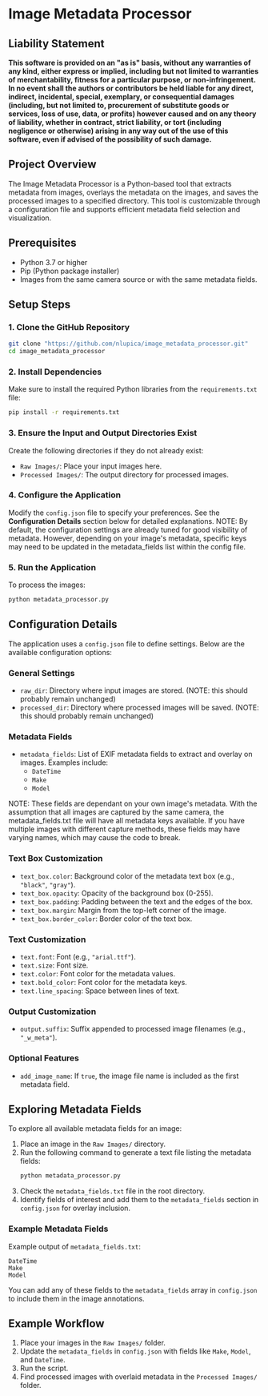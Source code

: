 # Image Metadata Processor

## Liability Statement

**This software is provided on an "as is" basis, without any warranties of any kind, either express or implied, including but not limited to warranties of merchantability, fitness for a particular purpose, or non-infringement. In no event shall the authors or contributors be held liable for any direct, indirect, incidental, special, exemplary, or consequential damages (including, but not limited to, procurement of substitute goods or services, loss of use, data, or profits) however caused and on any theory of liability, whether in contract, strict liability, or tort (including negligence or otherwise) arising in any way out of the use of this software, even if advised of the possibility of such damage.**

## Project Overview

The Image Metadata Processor is a Python-based tool that extracts metadata from images, overlays the metadata on the images, and saves the processed images to a specified directory. This tool is customizable through a configuration file and supports efficient metadata field selection and visualization.

## Prerequisites

- Python 3.7 or higher
- Pip (Python package installer)
- Images from the same camera source or with the same metadata fields.

## Setup Steps

### 1. Clone the GitHub Repository

```bash
git clone "https://github.com/nlupica/image_metadata_processor.git"
cd image_metadata_processor
```

### 2. Install Dependencies

Make sure to install the required Python libraries from the `requirements.txt` file:

```bash
pip install -r requirements.txt
```

### 3. Ensure the Input and Output Directories Exist

Create the following directories if they do not already exist:

- `Raw Images/`: Place your input images here.
- `Processed Images/`: The output directory for processed images.

### 4. Configure the Application

Modify the `config.json` file to specify your preferences. See the **Configuration Details** section below for detailed explanations. NOTE: By default, the configuration settings are already tuned for good visibility of metadata. However, depending on your image's metadata, specific keys may need to be updated in the metadata_fields list within the config file.

### 5. Run the Application

To process the images:

```bash
python metadata_processor.py
```

## Configuration Details

The application uses a `config.json` file to define settings. Below are the available configuration options:

### General Settings

- `raw_dir`: Directory where input images are stored. (NOTE: this should probably remain unchanged)
- `processed_dir`: Directory where processed images will be saved. (NOTE: this should probably remain unchanged)

### Metadata Fields

- `metadata_fields`: List of EXIF metadata fields to extract and overlay on images. Examples include:
  - `DateTime`
  - `Make`
  - `Model`

NOTE: These fields are dependant on your own image's metadata. With the assumption that all images are captured by the same camera, the metadata_fields.txt file will have all metadata keys available. If you have multiple images with different capture methods, these fields may have varying names, which may cause the code to break.

### Text Box Customization

- `text_box.color`: Background color of the metadata text box (e.g., `"black"`, `"gray"`).
- `text_box.opacity`: Opacity of the background box (0-255).
- `text_box.padding`: Padding between the text and the edges of the box.
- `text_box.margin`: Margin from the top-left corner of the image.
- `text_box.border_color`: Border color of the text box.

### Text Customization

- `text.font`: Font (e.g., `"arial.ttf"`).
- `text.size`: Font size.
- `text.color`: Font color for the metadata values.
- `text.bold_color`: Font color for the metadata keys.
- `text.line_spacing`: Space between lines of text.

### Output Customization

- `output.suffix`: Suffix appended to processed image filenames (e.g., `"_w_meta"`).

### Optional Features

- `add_image_name`: If `true`, the image file name is included as the first metadata field.

## Exploring Metadata Fields

To explore all available metadata fields for an image:

1. Place an image in the `Raw Images/` directory.
2. Run the following command to generate a text file listing the metadata fields:
   ```bash
   python metadata_processor.py
   ```
3. Check the `metadata_fields.txt` file in the root directory.
4. Identify fields of interest and add them to the `metadata_fields` section in `config.json` for overlay inclusion.

### Example Metadata Fields

Example output of `metadata_fields.txt`:

```
DateTime
Make
Model
```

You can add any of these fields to the `metadata_fields` array in `config.json` to include them in the image annotations.

## Example Workflow

1. Place your images in the `Raw Images/` folder.
2. Update the `metadata_fields` in `config.json` with fields like `Make`, `Model`, and `DateTime`.
3. Run the script.
4. Find processed images with overlaid metadata in the `Processed Images/` folder.
